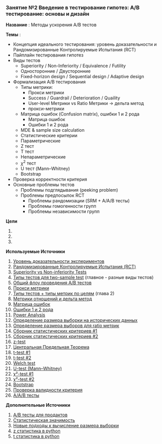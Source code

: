 ### Занятие №2 Введение в тестирование гипотез: A/B тестирование: основы и дизайн

**Название** : Методы ускорения A/B тестов

**Темы** : 
  * Концепция идеального тестирования: уровень доказательности и Рандомизированные Контролируемые Испытания (RCT)
  * Пайплайн тестирования гипотез
  * Виды тестов
    * Superiority / Non-Inferiority / Equivalence / Futility
    * Односторонние / Двусторонние
    * Fixed-horizon design / Sequential design / Adaptive design
  * Формализация A/B тестирования
    * Типы метрики:
      * Прокси метрики
      * Success / Guardrail / Deterioration / Quaility
      * User-level Метрики vs Ratio Метрики  -> дельта метод
      * прокси-метрики
    * Матрица ошибок (Confusion matrix), ошибки 1 и 2 рода 
      * Матрица ошибок
      * Ошибки 1 и 2 рода
    * MDE & sample size calculation
    * Статистические критерии
     * Параметрические
      * Z тест
      * T тест
     * Непараметрические
     * $\chi^2$ тест
     * U тест (Mann–Whitney)
     * Bootstrap
  * Проверка корректности критерия
  * Основные проблемы тестов
    * Проблемы подглядывания (peeking problem)
    * Проблемы предпосылок RCT
      * Проблемы рандомизации (SRM + A/A/B тесты)
      * Проблемы гомогенности групп
      * Проблемы независимости групп
        
  **Цели**

  1.  
  2.  
  3.  

**Используемые Источники** 

1. [Уровень доказательности экспериментов](https://en.wikipedia.org/wiki/Hierarchy_of_evidence) 
2. [Рандомизированные Контролируемые Испытания (RCT)](https://en.wikipedia.org/wiki/Randomized_controlled_trial)
3. [Superiority vs Non-inferiority Tests](https://blog.analytics-toolkit.com/2017/case-non-inferiority-designs-ab-testing/)
4. [Типы тестов для two-sample test](https://www.ncss.com/wp-content/themes/ncss/pdf/Procedures/NCSS/Two_Proportions-Non-Inferiority,_Superiority,_Equivalence,_and_Two-Sided_Tests_vs_a_Margin.pdf) (главное - разные виды тестов)
5. [Общий флоу проведения A/B тестов](http://www.machinelearning.ru/wiki/index.php?title=Проверка_статистических_гипотез)
6. [Прокси метрики](https://www.youtube.com/watch?v=fSRKOr3L6AI) 
7. [Типы тестов + типы метрик по целям](https://arxiv.org/pdf/2402.11609)  (глава 2)
8. [Метрики отношений и дельта метод](https://habr.com/ru/companies/X5Tech/articles/740476/)
9. [Матрица ошибок](https://en.wikipedia.org/wiki/Confusion_matrix#cite_ref-22)
10. [Ошибки 1 и 2 рода](https://ru.wikipedia.org/wiki/Ошибки_первого_и_второго_рода)
11. [Power Analysis](https://chabefer.github.io/STCI/Power.html#basics-of-traditional-power-analysis-using-test-statistics)
12. [Определение размера выборки на исторических данных](https://habr.com/ru/companies/lamoda/articles/707816/)
13. [Определение размера выборов для ratio метрик](https://medium.com/expedia-group-tech/how-to-size-for-online-experiments-with-ratio-metrics-3d57362f1967)
14. [Сборник статистических критериев #1](https://www.statskingdom.com/index.html)
15. [Сборник статистических критериев #2](https://www.biostathandbook.com/testchoice.html)
16. [z-test](https://bytepawn.com/ab-testing-and-the-ztest.html#ab-testing-and-the-ztest)
17. [Центральная Предельная Теорема](https://ru.wikipedia.org/wiki/Центральная_предельная_теорема)
18. [t-test #1](https://habr.com/ru/companies/X5Tech/articles/807001/)
19. [t-test #2](https://bytepawn.com/ab-testing-and-the-ttest.html#ab-testing-and-the-ttest)
20. [Welch test](https://habr.com/ru/companies/X5Tech/articles/896182/)
21. [U-test (Mann–Whitney)](https://habr.com/ru/companies/avito/articles/709596/)
22. [χ²-test #1](https://habr.com/ru/companies/mygames/articles/677074/)
23. [χ²-test #2](https://bytepawn.com/ab-testing-and-the-chi-squared-test.html#ab-testing-and-the-chi-squared-test)
24. [Bootstrap](https://habr.com/ru/companies/X5Tech/articles/679842/)
25. [Проверка валидности критерия](https://habr.com/ru/companies/X5Tech/articles/706388/)
26. [A/A/B тесты](https://koch-kir.medium.com/не-стоит-проводить-а-а-в-тест-936e9e7a3b96)

**Дополнительные Источники**
1. [A/B тесты для продактов](https://www.youtube.com/live/gMx-juYkNCw)
2. [Статистическая значимость](https://en.wikipedia.org/wiki/Statistical_significance)
3. [Новые подходы к вычисление размера выборки](https://arxiv.org/pdf/2305.16459)
4. [z статистика в python](https://habr.com/ru/articles/557424/)
5. [t статистика в python](https://habr.com/ru/articles/559062/)
